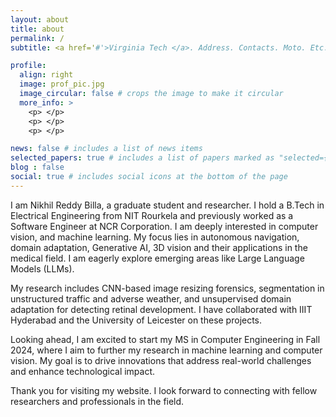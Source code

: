 ```yaml
---
layout: about
title: about
permalink: /
subtitle: <a href='#'>Virginia Tech </a>. Address. Contacts. Moto. Etc.

profile:
  align: right
  image: prof_pic.jpg
  image_circular: false # crops the image to make it circular
  more_info: >
    <p> </p>
    <p> </p>
    <p> </p>

news: false # includes a list of news items
selected_papers: true # includes a list of papers marked as "selected={true}"
blog : false
social: true # includes social icons at the bottom of the page
---
```


I am Nikhil Reddy Billa, a graduate student and researcher. I hold a B.Tech in Electrical Engineering from NIT Rourkela and previously worked as a Software Engineer at NCR Corporation. I am deeply interested in computer vision, and machine learning. My focus lies in autonomous navigation, domain adaptation, Generative AI, 3D vision and their applications in the medical field. I am eagerly explore emerging areas like Large Language Models (LLMs).

My research includes CNN-based image resizing forensics, segmentation in unstructured traffic and adverse weather, and unsupervised domain adaptation for detecting retinal development. I have collaborated with IIIT Hyderabad and the University of Leicester on these projects.

Looking ahead, I am excited to start my MS in Computer Engineering in Fall 2024, where I aim to further my research in machine learning and computer vision. My goal is to drive innovations that address real-world challenges and enhance technological impact.

Thank you for visiting my website. I look forward to connecting with fellow researchers and professionals in the field.

